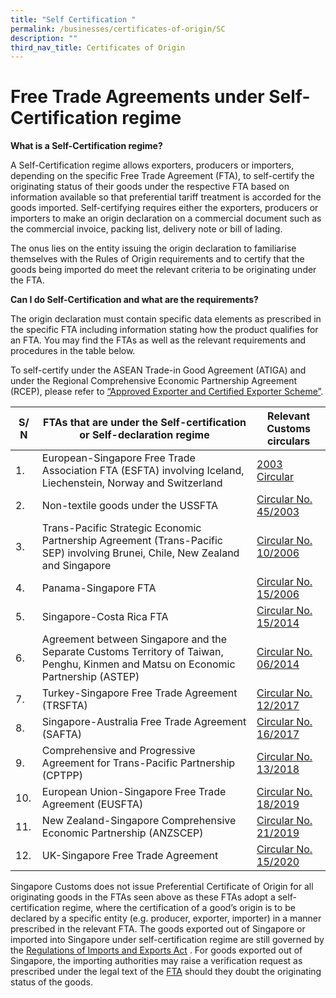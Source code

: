 ```yaml
---
title: "Self Certification "
permalink: /businesses/certificates-of-origin/SC
description: ""
third_nav_title: Certificates of Origin
---
```

# Free Trade Agreements under Self-Certification regime

**What is a Self-Certification regime?**

A Self-Certification regime allows exporters, producers or importers, depending on the specific Free Trade Agreement (FTA), to self-certify the originating status of their goods under the respective FTA based on information available so that preferential tariff treatment is accorded for the goods imported. Self-certifying requires either the exporters, producers or importers to make an origin declaration on a commercial document such as the commercial invoice, packing list, delivery note or bill of lading. 

The onus lies on the entity issuing the origin declaration to familiarise themselves with the Rules of Origin requirements and to certify that the goods being imported do meet the relevant criteria to be originating under the FTA. 

**Can I do Self-Certification and what are the requirements?** 

The origin declaration must contain specific data elements as prescribed in the specific FTA including information stating how the product qualifies for an FTA. You may find the FTAs as well as the relevant requirements and procedures in the table below. 

To self-certify under the ASEAN Trade-in Good Agreement (ATIGA) and under the Regional Comprehensive Economic Partnership Agreement (RCEP), please refer to [“Approved Exporter and Certified Exporter Scheme”](https://www.customs.gov.sg/businesses/certificates-of-origin/aece).


| S/ N | FTAs that are under the Self-certification or Self-declaration regime | Relevant Customs circulars |
| -------- | -------- | -------- |
| 1.     | European-Singapore Free Trade Association FTA (ESFTA) involving Iceland, Liechenstein, Norway and Switzerland     | [2003 Circular](https://www.customs.gov.sg/-/media/cus/files/circulars/corp/2003/coc02jan04.pdf)     |
| 2.     | Non-textile goods under the USSFTA    | [Circular No. 45/2003](https://www.customs.gov.sg/-/media/cus/files/circulars/corp/2003/c452003.pdf)    |
| 3.     | Trans-Pacific Strategic Economic Partnership Agreement (Trans-Pacific SEP) involving Brunei, Chile, New Zealand and Singapore   | [Circular No. 10/2006](https://www.customs.gov.sg/-/media/cus/files/circulars/corp/2006/cir1007.pdf)    |
| 4.     | Panama-Singapore FTA | [Circular No.  15/2006](https://www.customs.gov.sg/-/media/cus/files/circulars/corp/2006/cir1506.pdf)   |
| 5.     |  Singapore-Costa Rica FTA   | [Circular No. 15/2014](https://www.customs.gov.sg/-/media/cus/files/circulars/corp/2013/circularscrftaexports.pdf)   |
| 6.     | Agreement between Singapore and the Separate Customs Territory of Taiwan, Penghu, Kinmen and Matsu on Economic Partnership (ASTEP)    | [Circular No. 06/2014](https://www.customs.gov.sg/-/media/cus/files/circulars/corp/2014/customscircularno06_2014.pdf)    |
| 7.     | Turkey-Singapore Free Trade Agreement (TRSFTA)     | [Circular No. 12/2017](https://www.customs.gov.sg/-/media/cus/files/circulars/ca/2017/circular162017-ver-1.pdf)   |
| 8.     |  Singapore-Australia Free Trade Agreement (SAFTA)  | [Circular No. 16/2017](https://www.customs.gov.sg/-/media/cus/files/circulars/ca/2017/circular162017-ver-1.pdf)    |
| 9.     | Comprehensive and Progressive Agreement for Trans-Pacific Partnership (CPTPP)     | [Circular No. 13/2018](https://www.customs.gov.sg/-/media/cus/files/circulars/circular132018-ver1.pdf)     |
| 10.     | European Union-Singapore Free Trade Agreement (EUSFTA)   | [Circular No. 18/2019](https://www.customs.gov.sg/-/media/cus/files/circulars/corp/2019/circular-18-2019-ver-2.pdf)     |
| 11.     | New Zealand-Singapore Comprehensive Economic Partnership (ANZSCEP)  | [Circular No. 21/2019](https://www.customs.gov.sg/-/media/cus/files/circulars/circular-212019-ver-1.pdf)   |
|12.| UK-Singapore Free Trade Agreement | [Circular No. 15/2020](https://www.customs.gov.sg/news-and-media/circulars/circular152020)

Singapore Customs does not issue Preferential Certificate of Origin for all originating goods in the FTAs seen above as these FTAs adopt a self-certification regime, where the certification of a good’s origin is to be declared by a specific entity (e.g. producer, exporter, importer) in a manner prescribed in the relevant FTA. The goods exported out of Singapore or imported into Singapore under self-certification regime are still governed by the [Regulations of Imports and Exports Act](https://www.customs.gov.sg/businesses/acts-and-subsidiary-legislation/overview)  . For goods exported out of Singapore, the importing authorities may raise a verification request as prescribed under the legal text of the [FTA](www.fta.gov.sg) should they doubt the originating status of the goods.